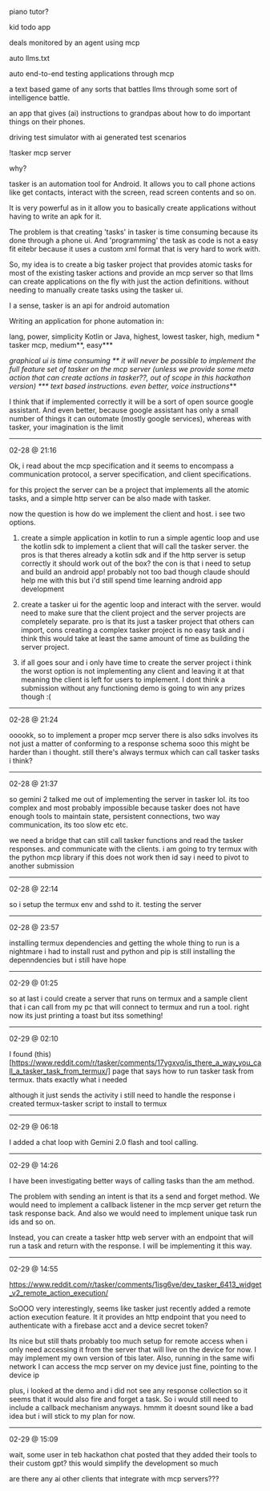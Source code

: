 piano tutor?

kid todo app

deals monitored by an agent using mcp

auto llms.txt

auto end-to-end testing applications through mcp

a text based game of any sorts that battles llms through some sort of
intelligence battle.

an app that gives (ai) instructions to grandpas about how to do important things on
their phones.

driving test simulator with ai generated test scenarios

!tasker mcp server

why?

tasker is an automation tool for Android. It allows you to call phone actions
like get contacts, interact with the screen, read screen contents and so on.

It is very powerful as in it allow you to basically create applications without
having to write an apk for it.

The problem is that creating 'tasks' in tasker is time consuming because its
done through a phone ui. And 'programming' the task as code is not a easy fit
eitebr because it uses a custom xml format that is very hard to work with.

So, my idea is to create a big tasker project that provides atomic tasks for
most of the existing tasker actions and provide an mcp server so that llms can
create applications on the fly with just the action definitions. without needing
to manually create tasks using the tasker ui.

I a sense, tasker is an api for android automation

Writing an application for phone automation in:

lang,                 power,          simplicity
Kotlin or Java,       highest,        lowest
tasker,               high,           medium *
tasker mcp,           medium**,       easy***

*graphical ui is time consuming
** it will never be possible to implement the full feature set of tasker on the mcp server (unless we provide some meta action that can create actions in tasker??, out of scope in this hackathon version)
*** text based instructions. even better, voice instructions***

I think that if implemented correctly it will be a sort of open source google
assistant. And even better, because google assistant has only a small number of
things it can outomate (mostly google services), whereas with tasker, your
imagination is the limit

---
02-28 @ 21:16

Ok, i read about the mcp specification and it seems to encompass a communication
protocol, a server specification, and client specifications.

for this project the server can be a project that implements all the atomic
tasks, and a simple http server can be also made with tasker.

now the question is how do we implement the client and host. i see two options.

1. create a simple application in kotlin to run a simple agentic loop and use
the kotlin sdk to implement a client that will call the tasker server.
the pros is that theres already a kotlin sdk and if the http server is setup
correctly it should work out of the box? the con is that i need to setup and
build an android app! probably not too bad though claude should help me with
this but i'd still spend time learning android app development

2. create a tasker ui for the agentic loop and interact with the server.
would need to make sure that the client project and the server projects are
completely separate. pro is that its just a tasker project that others can
import, cons creating a complex tasker project is no easy task and i think this
would take at least the same amount of time as building the server project.

3. if all goes sour and i only have time to create the server project i think
the worst option is not implementing any client and leaving it at that
meaning the client is left for users to implement.
I dont think a submission without any functioning demo is going to win any
prizes though :(


---
02-28 @ 21:24

ooookk, so to implement a proper mcp server there is also sdks involves its not
just a matter of conforming to a response schema sooo this might be harder than
i thought. still there's always termux which can call tasker tasks i think? 

---
02-28 @ 21:37

so gemini 2 talked me out of implementing the server in tasker lol. its too
complex and most probably impossible because tasker does not have enough tools
to maintain state, persistent connections, two way communication, its too slow
etc etc.

we need a bridge that can still call tasker functions and read the tasker responses. and
communicate with the clients. i am going to try termux with the python mcp
library if this does not work then id say i need to pivot to another submission

---
02-28 @ 22:14

so i setup the termux env and sshd to it. testing the server

---
02-28 @ 23:57

installing termux dependencies and getting the whole thing to run is a nightmare
i had to install rust and python and pip is still installing the depenndencies
but i still have hope

---
02-29 @ 01:25

so at last i could create a server that runs on termux and a sample client that
i can call from my pc that will connect to termux and run a tool. right now its
just printing a toast but itss something!

---
02-29 @ 02:10

I found (this)[https://www.reddit.com/r/tasker/comments/17ygxvq/is_there_a_way_you_call_a_tasker_task_from_termux/] page that says how to run 
tasker task from termux. thats exactly what i needed

although it just sends the activity i still need to handle the response
i created termux-tasker script to install to termux

---
02-29 @ 06:18

I added a chat loop with Gemini 2.0 flash and tool calling.

---
02-29 @ 14:26

I have been investigating better ways of calling tasks than the am method.

The problem with sending an intent is that its a send and forget method. We
would need to implement a callback listener in the mcp server get return the
task response back. And also we would need to implement unique task run ids and
so on.

Instead, you can create a tasker http web server with an endpoint that will
run  a task and return with the response. I will be implementing it this way.

---
02-29 @ 14:55

https://www.reddit.com/r/tasker/comments/1isg6ve/dev_tasker_6413_widget_v2_remote_action_execution/

SoOOO very interestingly, seems like tasker just recently added a remote action
execution feature. It it provides an http endpoint that you need to authenticate with a firebase acct and
a device secret token?

Its nice but still thats probably too much setup for remote access when i only
need accessing it from the server that will live on the device for now. I may
implement my own version of tbis later. Also, running in the same wifi network
I can access the mcp server on my device just fine, pointing to the device ip

plus, i looked at the demo and i did not see any response collection so it
seems that it would also fire and forget a task. So i would still need to
include a callback mechanism anyways. hmmm it doesnt sound like a bad idea but i
will stick to my plan for now.

---
02-29 @ 15:09

wait, some user in teb hackathon chat posted that they added their tools to their custom gpt?
this would simplify the development so much

are there any ai other clients that integrate with mcp servers???

